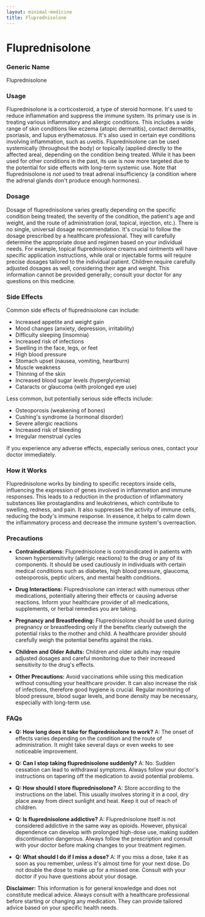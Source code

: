 ```yaml
---
layout: minimal-medicine
title: Fluprednisolone
---
```


# Fluprednisolone
### Generic Name
Fluprednisolone

### Usage

Fluprednisolone is a corticosteroid, a type of steroid hormone.  It's used to reduce inflammation and suppress the immune system.  Its primary use is in treating various inflammatory and allergic conditions. This includes a wide range of skin conditions like eczema (atopic dermatitis), contact dermatitis, psoriasis, and lupus erythematosus.  It's also used in certain eye conditions involving inflammation, such as uveitis.  Fluprednisolone can be used systemically (throughout the body) or topically (applied directly to the affected area), depending on the condition being treated.  While it has been used for other conditions in the past, its use is now more targeted due to the potential for side effects with long-term systemic use.  Note that fluprednisolone is *not* used to treat adrenal insufficiency (a condition where the adrenal glands don't produce enough hormones).

### Dosage

Dosage of fluprednisolone varies greatly depending on the specific condition being treated, the severity of the condition, the patient's age and weight, and the route of administration (oral, topical, injection, etc.).  There is no single, universal dosage recommendation.  It's crucial to follow the dosage prescribed by a healthcare professional.  They will carefully determine the appropriate dose and regimen based on your individual needs.  For example, topical fluprednisolone creams and ointments will have specific application instructions, while oral or injectable forms will require precise dosages tailored to the individual patient.  Children require carefully adjusted dosages as well, considering their age and weight.  This information cannot be provided generally; consult your doctor for any questions on this medicine.

### Side Effects

Common side effects of fluprednisolone can include:

* Increased appetite and weight gain
* Mood changes (anxiety, depression, irritability)
* Difficulty sleeping (insomnia)
* Increased risk of infections
* Swelling in the face, legs, or feet
* High blood pressure
* Stomach upset (nausea, vomiting, heartburn)
* Muscle weakness
* Thinning of the skin
* Increased blood sugar levels (hyperglycemia)
* Cataracts or glaucoma (with prolonged eye use)

Less common, but potentially serious side effects include:

* Osteoporosis (weakening of bones)
* Cushing's syndrome (a hormonal disorder)
* Severe allergic reactions
* Increased risk of bleeding
* Irregular menstrual cycles

If you experience any adverse effects, especially serious ones, contact your doctor immediately.


### How it Works

Fluprednisolone works by binding to specific receptors inside cells, influencing the expression of genes involved in inflammation and immune responses.  This leads to a reduction in the production of inflammatory substances like prostaglandins and leukotrienes, which contribute to swelling, redness, and pain.  It also suppresses the activity of immune cells, reducing the body's immune response.  In essence, it helps to calm down the inflammatory process and decrease the immune system's overreaction.

### Precautions

* **Contraindications:** Fluprednisolone is contraindicated in patients with known hypersensitivity (allergic reactions) to the drug or any of its components.  It should be used cautiously in individuals with certain medical conditions such as diabetes, high blood pressure, glaucoma, osteoporosis, peptic ulcers, and mental health conditions.

* **Drug Interactions:** Fluprednisolone can interact with numerous other medications, potentially altering their effects or causing adverse reactions. Inform your healthcare provider of all medications, supplements, or herbal remedies you are taking.

* **Pregnancy and Breastfeeding:** Fluprednisolone should be used during pregnancy or breastfeeding only if the benefits clearly outweigh the potential risks to the mother and child.  A healthcare provider should carefully weigh the potential benefits against the risks.

* **Children and Older Adults:** Children and older adults may require adjusted dosages and careful monitoring due to their increased sensitivity to the drug's effects.

* **Other Precautions:** Avoid vaccinations while using this medication without consulting your healthcare provider.  It can also increase the risk of infections, therefore good hygiene is crucial.  Regular monitoring of blood pressure, blood sugar levels, and bone density may be necessary, especially with long-term use.


### FAQs

* **Q: How long does it take for fluprednisolone to work?**  A: The onset of effects varies depending on the condition and the route of administration.  It might take several days or even weeks to see noticeable improvement.

* **Q: Can I stop taking fluprednisolone suddenly?** A:  No.  Sudden cessation can lead to withdrawal symptoms.  Always follow your doctor's instructions on tapering off the medication to avoid potential problems.

* **Q: How should I store fluprednisolone?** A: Store according to the instructions on the label. This usually involves storing it in a cool, dry place away from direct sunlight and heat.  Keep it out of reach of children.

* **Q:  Is fluprednisolone addictive?** A: Fluprednisolone itself is not considered addictive in the same way as opioids. However, physical dependence can develop with prolonged high-dose use, making sudden discontinuation dangerous.  Always follow the prescription and consult with your doctor before making changes to your treatment regimen.

* **Q: What should I do if I miss a dose?** A: If you miss a dose, take it as soon as you remember, unless it's almost time for your next dose.  Do not double the dose to make up for a missed one.  Consult with your doctor if you have questions about your dosage.

**Disclaimer:** This information is for general knowledge and does not constitute medical advice. Always consult with a healthcare professional before starting or changing any medication.  They can provide tailored advice based on your specific health needs.
